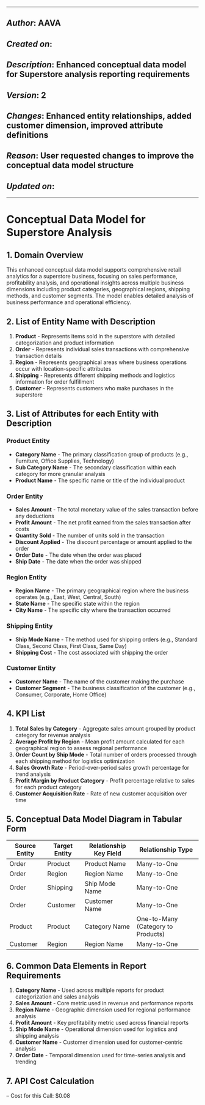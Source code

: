 _____________________________________________
## *Author*: AAVA
## *Created on*: 
## *Description*: Enhanced conceptual data model for Superstore analysis reporting requirements
## *Version*: 2
## *Changes*: Enhanced entity relationships, added customer dimension, improved attribute definitions
## *Reason*: User requested changes to improve the conceptual data model structure
## *Updated on*: 
_____________________________________________

# Conceptual Data Model for Superstore Analysis

## 1. Domain Overview

This enhanced conceptual data model supports comprehensive retail analytics for a superstore business, focusing on sales performance, profitability analysis, and operational insights across multiple business dimensions including product categories, geographical regions, shipping methods, and customer segments. The model enables detailed analysis of business performance and operational efficiency.

## 2. List of Entity Name with Description

1. **Product** - Represents items sold in the superstore with detailed categorization and product information
2. **Order** - Represents individual sales transactions with comprehensive transaction details
3. **Region** - Represents geographical areas where business operations occur with location-specific attributes
4. **Shipping** - Represents different shipping methods and logistics information for order fulfillment
5. **Customer** - Represents customers who make purchases in the superstore

## 3. List of Attributes for each Entity with Description

### Product Entity
- **Category Name** - The primary classification group of products (e.g., Furniture, Office Supplies, Technology)
- **Sub Category Name** - The secondary classification within each category for more granular analysis
- **Product Name** - The specific name or title of the individual product

### Order Entity  
- **Sales Amount** - The total monetary value of the sales transaction before any deductions
- **Profit Amount** - The net profit earned from the sales transaction after costs
- **Quantity Sold** - The number of units sold in the transaction
- **Discount Applied** - The discount percentage or amount applied to the order
- **Order Date** - The date when the order was placed
- **Ship Date** - The date when the order was shipped

### Region Entity
- **Region Name** - The primary geographical region where the business operates (e.g., East, West, Central, South)
- **State Name** - The specific state within the region
- **City Name** - The specific city where the transaction occurred

### Shipping Entity
- **Ship Mode Name** - The method used for shipping orders (e.g., Standard Class, Second Class, First Class, Same Day)
- **Shipping Cost** - The cost associated with shipping the order

### Customer Entity
- **Customer Name** - The name of the customer making the purchase
- **Customer Segment** - The business classification of the customer (e.g., Consumer, Corporate, Home Office)

## 4. KPI List

1. **Total Sales by Category** - Aggregate sales amount grouped by product category for revenue analysis
2. **Average Profit by Region** - Mean profit amount calculated for each geographical region to assess regional performance
3. **Order Count by Ship Mode** - Total number of orders processed through each shipping method for logistics optimization
4. **Sales Growth Rate** - Period-over-period sales growth percentage for trend analysis
5. **Profit Margin by Product Category** - Profit percentage relative to sales for each product category
6. **Customer Acquisition Rate** - Rate of new customer acquisition over time

## 5. Conceptual Data Model Diagram in Tabular Form

| Source Entity | Target Entity | Relationship Key Field | Relationship Type |
|---------------|---------------|----------------------|-------------------|
| Order | Product | Product Name | Many-to-One |
| Order | Region | Region Name | Many-to-One |
| Order | Shipping | Ship Mode Name | Many-to-One |
| Order | Customer | Customer Name | Many-to-One |
| Product | Product | Category Name | One-to-Many (Category to Products) |
| Customer | Region | Region Name | Many-to-One |

## 6. Common Data Elements in Report Requirements

1. **Category Name** - Used across multiple reports for product categorization and sales analysis
2. **Sales Amount** - Core metric used in revenue and performance reports
3. **Region Name** - Geographic dimension used for regional performance analysis
4. **Profit Amount** - Key profitability metric used across financial reports
5. **Ship Mode Name** - Operational dimension used for logistics and shipping analysis
6. **Customer Name** - Customer dimension used for customer-centric analysis
7. **Order Date** - Temporal dimension used for time-series analysis and trending

## 7. API Cost Calculation

– Cost for this Call: $0.08